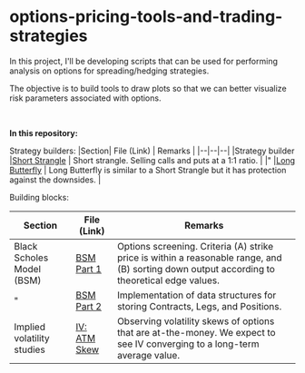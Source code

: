 # options-pricing-tools-and-trading-strategies
In this project, I'll be developing scripts that can be used for performing analysis on options for spreading/hedging strategies.

The objective is to build tools to draw plots so that we can better visualize risk parameters associated with options. 

<br>  

**In this repository:**


Strategy builders:
|Section| File (Link) | Remarks |
|--|--|--|
|Strategy builder |[Short Strangle](https://github.com/kevinhhl/options-pricing-tools-and-trading-strategies/blob/new-features-v3/Notebooks/Notebooks/Strategy_Builder_Short_Strangle.ipynb) | Short strangle. Selling calls and puts at a 1:1 ratio. |
|" |[Long Butterfly](https://github.com/kevinhhl/options-pricing-tools-and-trading-strategies/blob/new-features-v3/Notebooks/Notebooks/Strategy_Builder_Long_Butterfly.ipynb) | Long Butterfly is similar to a Short Strangle but it has protection against the downsides.  |


Building blocks:

|Section| File (Link) | Remarks |
|--|--|--|
|Black Scholes Model (BSM)| [BSM Part 1](https://github.com/kevinhhl/options-pricing-tools-and-trading-strategies/blob/new-features-v3/Notebooks/Notebooks/Black_Scholes_Merton_Model_Part1_Screening_YF_for_theoretical_edges.ipynb) | Options screening. Criteria (A) strike price is within a reasonable range, and (B) sorting down output according to theoretical edge values. |
|" |[BSM Part 2](https://github.com/kevinhhl/options-pricing-tools-and-trading-strategies/blob/new-features-v3/Notebooks/Notebooks/Black_Scholes_Merton_Model_Part2_Position_Analysis.ipynb) | Implementation of data structures for storing Contracts, Legs, and Positions.|
|Implied volatility studies |[IV: ATM Skew](https://github.com/kevinhhl/options-pricing-tools-and-trading-strategies/blob/new-features-v3/Notebooks/Notebooks/Implied_Volatility_Term_Structure_(ATM_Skew).ipynb) | Observing volatility skews of options that are at-the-money. We expect to see IV converging to a long-term average value.|
